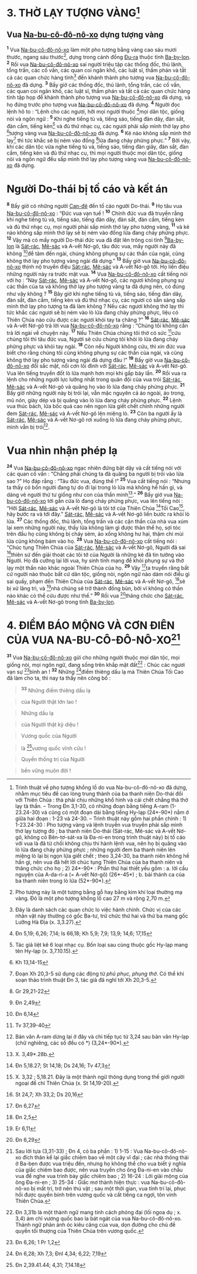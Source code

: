 # 3. THỜ LẠY TƯỢNG VÀNG[^1]

## Vua [Na-bu-cô-đô-nô-xo]() dựng tượng vàng
<sup><b>1</b></sup> Vua [Na-bu-cô-đô-nô-xo]() làm một pho tượng bằng vàng cao sáu mươi thước, ngang sáu thước[^2], dựng trong cánh đồng [Đu-ra]() thuộc tỉnh [Ba-by-lon](). <sup><b>2</b></sup> Rồi vua [Na-bu-cô-đô-nô-xo]() sai người triệu tập các thống đốc, thủ lãnh, tổng trấn, các cố vấn, các quan coi ngân khố, các luật sĩ, thẩm phán và tất cả các quan chức hàng tỉnh[^3] đến khánh thành pho tượng vua [Na-bu-cô-đô-nô-xo]() đã dựng. <sup><b>3</b></sup> Bấy giờ các thống đốc, thủ lãnh, tổng trấn, các cố vấn, các quan coi ngân khố, các luật sĩ, thẩm phán và tất cả các quan chức hàng tỉnh tập họp để khánh thành pho tượng vua [Na-bu-cô-đô-nô-xo]() đã dựng, và họ đứng trước pho tượng vua [Na-bu-cô-đô-nô-xo]() đã dựng. <sup><b>4</b></sup> Người đọc lệnh hô to : “Lệnh cho các ngươi, hỡi mọi người thuộc [^1*]mọi dân tộc, giống nòi và ngôn ngữ : <sup><b>5</b></sup> Khi nghe tiếng tù và, tiếng sáo, tiếng đàn dây, đàn sắt, đàn cầm, tiếng kèn[^4] và đủ thứ nhạc cụ, các ngươi phải sấp mình thờ lạy pho [^2*]tượng vàng vua [Na-bu-cô-đô-nô-xo]() đã dựng. <sup><b>6</b></sup> Kẻ nào không sấp mình thờ lạy[^5] thì tức khắc sẽ bị ném vào đống [^3*]lửa đang cháy phừng phực.” <sup><b>7</b></sup> Bởi vậy, khi các dân tộc vừa nghe tiếng tù và, tiếng sáo, tiếng đàn giây, đàn sắt, đàn cầm, tiếng kèn và đủ thứ nhạc cụ, thì mọi người thuộc mọi dân tộc, giống nòi và ngôn ngữ đều sấp mình thờ lạy pho tượng vàng vua [Na-bu-cô-đô-nô-xo]() đã dựng.


# Người Do-thái bị tố cáo và kết án
<sup><b>8</b></sup> Bấy giờ có những người [Can-đê]() đến tố cáo người Do-thái. <sup><b>9</b></sup> Họ tâu vua [Na-bu-cô-đô-nô-xo]() : “Đức vua vạn tuế ! <sup><b>10</b></sup> Chính đức vua đã truyền rằng khi nghe tiếng tù và, tiếng sáo, tiếng đàn dây, đàn sắt, đàn cầm, tiếng kèn và đủ thứ nhạc cụ, mọi người phải sấp mình thờ lạy pho tượng vàng, <sup><b>11</b></sup> và kẻ nào không sấp mình thờ lạy sẽ bị ném vào đống lửa đang cháy phừng phực. <sup><b>12</b></sup> Vậy mà có mấy người Do-thái đức vua đã đặt lên trông coi tỉnh [^4*][Ba-by-lon]() là [Sát-rác](), [Mê-sác]() và A-vết Nơ-gô, tâu đức vua, mấy người này đã không [^5*]để tâm đến ngài, chúng không phụng sự các thần của ngài, cũng không thờ lạy pho tượng vàng ngài đã dựng.” <sup><b>13</b></sup> Bấy giờ vua [Na-bu-cô-đô-nô-xo]() thịnh nộ truyền điệu [Sát-rác](), [Mê-sác]() và A-vết Nơ-gô tới. Họ liền điệu những người này ra trước mặt vua. <sup><b>14</b></sup> Vua [Na-bu-cô-đô-nô-xo]() cất tiếng nói với họ : “Này [Sát-rác](), [Mê-sác]() và A-vết Nơ-gô, các ngươi không phụng sự các thần của ta và không thờ lạy pho tượng vàng ta đã dựng nên, có đúng như vậy không ? <sup><b>15</b></sup> Bây giờ khi nghe tiếng tù và, tiếng sáo, tiếng đàn dây, đàn sắt, đàn cầm, tiếng kèn và đủ thứ nhạc cụ, các ngươi có sẵn sàng sấp mình thờ lạy pho tượng ta đã làm không ? Nếu các ngươi không thờ lạy thì tức khắc các ngươi sẽ bị ném vào lò lửa đang cháy phừng phực, liệu có Thiên Chúa nào cứu được các ngươi khỏi tay ta chăng ?” <sup><b>16</b></sup> [Sát-rác](), [Mê-sác]() và A-vết Nơ-gô trả lời vua [Na-bu-cô-đô-nô-xo]() rằng : “Chúng tôi không cần trả lời ngài về chuyện này. <sup><b>17</b></sup> Nếu Thiên Chúa chúng tôi thờ có sức [^6*]cứu chúng tôi thì tâu đức vua, Người sẽ cứu chúng tôi khỏi lò lửa đang cháy phừng phực và khỏi tay ngài. <sup><b>18</b></sup> Còn nếu Người không cứu, thì xin đức vua biết cho rằng chúng tôi cũng không phụng sự các thần của ngài, và cũng không thờ lạy pho tượng vàng ngài đã dựng đâu !” <sup><b>19</b></sup> Bấy giờ vua [Na-bu-cô-đô-nô-xo]() đổi sắc mặt, nổi cơn lôi đình với [Sát-rác](), [Mê-sác]() và A-vết Nơ-gô. Vua lên tiếng truyền đốt lò lửa mạnh hơn mọi khi gấp bảy lần. <sup><b>20</b></sup> Rồi vua ra lệnh cho những người lực lưỡng nhất trong quân đội của vua trói [Sát-rác](), [Mê-sác]() và A-vết Nơ-gô và quăng họ vào lò lửa đang cháy phừng phực. <sup><b>21</b></sup> Bấy giờ những người này bị trói lại, vẫn mặc nguyên cả áo ngoài, áo trong, mũ nón, giày dép và bị quăng vào lò lửa đang cháy phừng phực. <sup><b>22</b></sup> Lệnh vua thúc bách, lửa bốc quá cao nên ngọn lửa giết chết chính những người đem [Sát-rác](), [Mê-sác]() và A-vết Nơ-gô lên miệng lò. <sup><b>23</b></sup> Còn ba người ấy là [Sát-rác](), [Mê-sác]() và A-vết Nơ-gô rơi xuống lò lửa đang cháy phừng phực, mình vẫn bị trói[^6].


# Vua nhìn nhận phép lạ
<sup><b>24</b></sup> Vua [Na-bu-cô-đô-nô-xo]() ngạc nhiên đứng bật dậy và cất tiếng nói với các quan cố vấn : “Chẳng phải chúng ta đã quăng ba người bị trói vào lửa sao ?” Họ đáp rằng : “Tâu đức vua, đúng thế !” <sup><b>25</b></sup> Vua cất tiếng nói : “Nhưng ta thấy có bốn người đang tự do đi lại trong lò lửa mà không hề hấn gì, và dáng vẻ người thứ tư giống như con của thần minh[^8].” <sup><b>26</b></sup> Bấy giờ vua [Na-bu-cô-đô-nô-xo]() tới gần cửa lò đang cháy phừng phực, vua lên tiếng nói : “Hỡi [Sát-rác](), [Mê-sác]() và A-vết Nơ-gô là tôi tớ của Thiên Chúa [^13*]Tối Cao[^9], hãy bước ra và tới đây.” [Sát-rác](), [Mê-sác]() và A-vết Nơ-gô liền bước ra khỏi lò lửa. <sup><b>27</b></sup> Các thống đốc, thủ lãnh, tổng trấn và các cận thần của nhà vua xúm lại xem những người này, thấy lửa không làm gì được thân thể họ, sợi tóc trên đầu họ cũng không bị cháy sém, áo xống không hư hại, thậm chí mùi lửa cũng không bám vào họ. <sup><b>28</b></sup> Vua [Na-bu-cô-đô-nô-xo]() cất tiếng nói : “Chúc tụng Thiên Chúa của [Sát-rác](), [Mê-sác]() và A-vết Nơ-gô, Người đã sai [^14*]thiên sứ đến giải thoát các tôi tớ của Người là những kẻ đã tin tưởng vào Người. Họ đã cưỡng lại lời vua, hy sinh tính mạng để khỏi phụng sự và thờ lạy một thần nào khác ngoài Thiên Chúa của họ. <sup><b>29</b></sup> Vậy [^15*]ta truyền rằng bất cứ người nào thuộc bất cứ dân tộc, giống nòi, ngôn ngữ nào dám nói điều gì sai quấy, phạm đến Thiên Chúa của [Sát-rác](), [Mê-sác]() và A-vết Nơ-gô, [^16*]sẽ bị xử lăng trì, và [^17*]nhà chúng sẽ trở thành đống bùn, bởi vì không có thần nào khác có thể cứu được như thế.” <sup><b>30</b></sup> Rồi vua [^18*]thăng chức cho [Sát-rác](), [Mê-sác]() và A-vết Nơ-gô trong tỉnh [Ba-by-lon]().


# 4. ĐIỀM BÁO MỘNG VÀ CƠN ĐIÊN CỦA VUA NA-BU-CÔ-ĐÔ-NÔ-XO[^10]
<sup><b>31</b></sup> Vua [Na-bu-cô-đô-nô-xo]() gửi cho những người thuộc mọi dân tộc, mọi giống nòi, mọi ngôn ngữ, đang sống trên khắp mặt đất[^11] : Chúc các ngươi vạn sự [^19*]bình an ! <sup><b>32</b></sup> Những [^20*]điềm thiêng dấu lạ mà Thiên Chúa Tối Cao đã làm cho ta, thì nay ta thấy nên công bố :


> <sup><b>33</b></sup> Những điềm thiêng dấu lạ
>


> của Người thật lớn lao !
>


> Những dấu lạ
>


> của Người thật kỳ diệu !
>


> Vương quốc của Người
>


> là [^21*]vương quốc vĩnh cửu !
>


> Quyền thống trị của Người
>


> bền vững muôn đời !
>

[^1]: Trình thuật về pho tượng khổng lồ do vua Na-bu-cô-đô-nô-xo đã dựng, nhằm mục tiêu đề cao lòng trung thành của ba thanh niên Do-thái đối với Thiên Chúa : thà phải chịu những khổ hình và cái chết chẳng thà thờ lạy tà thần. – Trong Đn 3,1-30, có những đoạn bằng tiếng A-ram (1-23.24-30) và cũng có một đoạn dài bằng tiếng Hy-lạp (24\*-90\*) nằm ở giữa hai đoạn : 1-23 và 24-30. – Trình thuật này gồm hai phần chính : 1) 1-23.24-30 : Pho tượng vàng và lệnh truyền vua truyền phải sấp mình thờ lạy tượng đó ; ba thanh niên Do-thái (Sát-rác, Mê-sác và A-vết Nơ-gô, không có Bên-tơ-sát-xa là Đa-ni-en trong trình thuật này) bị tố cáo với vua là đã từ chối không chịu thi hành lệnh vua, nên họ bị quăng vào lò lửa đang cháy phừng phực ; những người đem ba thanh niên lên miệng lò lại bị ngọn lửa giết chết ; theo 3,24-30, ba thanh niên không hề hấn gì, nên vua đã hết lời chúc tụng Thiên Chúa của ba thanh niên và thăng chức cho họ ; 2) 24\*-90\* : Phần thứ hai thiết yếu gồm : a. lời cầu nguyện của A-da-ri-a (= A-vết Nơ-gô) (26\*-45\*) ; b. bài thánh ca của ba thanh niên trong lò lửa (52\*-90\*).
[^2]: Pho tượng này là một tượng bằng gỗ hay bằng kim khí loại thường mạ vàng. Đó là một pho tượng khổng lồ cao 27 m và rộng 2,70 m.
[^3]: Đây là danh sách các quan chức lo việc hành chính. Chức vị của các nhân vật này thường có gốc Ba-tư, trừ chức thứ hai và thứ ba mang gốc Lưỡng Hà Địa (x. 3,3.27).
[^4]: Tác giả liệt kê 6 loại nhạc cụ. Bốn loại sau cùng thuộc gốc Hy-lạp mang tên Hy-lạp (x. 3,7.10.15).
[^5]: Đoạn Xh 20,3-5 sử dụng các động từ *phủ phục, phụng thờ*. Có thể khi soạn thảo trình thuật Đn 3, tác giả đã nghĩ tới Xh 20,3-5.
[^6]: Bản văn A-ram dừng lại ở đây và chỉ tiếp tục từ 3,24 sau bản văn Hy-lạp (chữ nghiêng, các số đều có \*) (3,24\*-90\*).
[^8]: X. 3,49\*.28b.
[^9]: X. 3,32 ; 5,18.21. Đây là một thành ngữ thông dụng trong thế giới người ngoại để chỉ Thiên Chúa (x. St 14,19-20).
[^10]: Sau lời tựa (3,31-33) ; Đn 4, có ba phần : 1) 1-15 : Vua Na-bu-cô-đô-nô-xo đích thân kể lại giấc chiêm bao về một cây vĩ đại ; các nhà thông thái ở Ba-ben được vua triệu đến, nhưng họ không thể cho vua biết ý nghĩa của giấc chiêm bao được, nên vua truyền cho ông Đa-ni-en vào chầu vua để nghe vua trình bày giấc chiêm bao ; 2) 16-24 : Lời giải mộng của ông Đa-ni-en ; 3) 25-34 : Giấc mơ thành hiện thực : vua Na-bu-cô-đô-nô-xo bị mất trí, trở nên thú vật ; sau một thời gian, vua tỉnh trí lại, phục hồi được quyền bính trên vương quốc và cất tiếng ca ngợi, tôn vinh Thiên Chúa.
[^11]: Đn 3,31b là một thành ngữ mang tính cách phóng đại (lối ngoa dụ ; x. 3,4) ám chỉ vương quốc bao la bát ngát của vua Na-bu-cô-đô-nô-xo. Thành ngữ phản ánh óc kiêu căng của vua, dọn đường cho chủ đề quyền tối thượng của Thiên Chúa trên vương quốc.
[^1*]: Đn 5,19; 6,26; 7,14; Is 66,18; Kh 5,9; 7,9; 13,9; 14,6; 17,15
[^2*]: Kh 13,14-15
[^3*]: Gr 29,21-22
[^4*]: Đn 2,49
[^5*]: Đn 6,14
[^6*]: Tv 37,39-40
[^13*]: Đn 5,18.27; St 14,18; Ds 24,16; Tv 47,3
[^14*]: St 24,7; Xh 33,2; Ds 20,16
[^15*]: Đn 6,27
[^16*]: Đn 2,5
[^17*]: Er 6,11
[^18*]: Đn 6,29
[^19*]: Đn 6,26; 1 Pr 1,2
[^20*]: Đn 6,28; Xh 7,3; Đnl 4,34; 6,22; 7,19
[^21*]: Đn 2,39.41.44; 4,31; 7,14.18